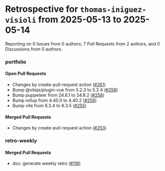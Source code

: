 # Retrospective for `thomas-iniguez-visioli` from 2025-05-13 to 2025-05-14

Reporting on 0 Issues from 0 authors, 7 Pull Requests from 2 authors, and 0 Discussions from 0 authors.


### portfolio

#### Open Pull Requests

- Changes by create-pull-request action ([#261](https://github.com/thomas-iniguez-visioli/portfolio/pull/261))
- Bump @vitejs/plugin-vue from 5.2.3 to 5.2.4 ([#259](https://github.com/thomas-iniguez-visioli/portfolio/pull/259))
- Bump puppeteer from 24.6.1 to 24.8.2 ([#258](https://github.com/thomas-iniguez-visioli/portfolio/pull/258))
- Bump rollup from 4.40.0 to 4.40.2 ([#256](https://github.com/thomas-iniguez-visioli/portfolio/pull/256))
- Bump vite from 6.3.4 to 6.3.5 ([#255](https://github.com/thomas-iniguez-visioli/portfolio/pull/255))

#### Merged Pull Requests

- Changes by create-pull-request action ([#253](https://github.com/thomas-iniguez-visioli/portfolio/pull/253))

### retro-weekly

#### Merged Pull Requests

- doc: generate weekly retro ([#116](https://github.com/thomas-iniguez-visioli/retro-weekly/pull/116))